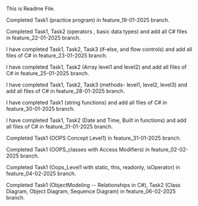This is Readme File.

Completed Task1 (practice program) in feature_19-01-2025 branch.

Completed Task1, Task2 (operators , basic data types) and add all C# files in feature_22-01-2025 branch.

I have completed Task1, Task2, Task3 (if-else, and flow controls) and add all files of C# in feature_23-01-2025 branch.

I have completed Task1, Task2 (Array level1 and level2) and add all files of C# in feature_25-01-2025 branch.

I have completed Task1, Task2, Task3 (methods- level1, level2, level3) and add all files of C# in feature_28-01-2025 branch.

I have completed Task1 (string functions) and add all files of C# in feature_30-01-2025 branch. 

I have completed Task1, Task2 (Date and Time, Built in functions) and add all files of C# in feature_31-01-2025 branch.

Completed Task1 (OOPS Concept Level1) in feature_31-01-2025 branch.

Completed Task1 (OOPS_classes with Access Modifiers) in feature_02-02-2025 branch.

Completed Task1 (Oops_Level1 with static, this, readonly, isOperator) in feature_04-02-2025 branch.

Completed Task1 (ObjectModeling -- Relationships in C#), Task2 (Class Diagram, Object Diagram, Sequence Diagram) in feature_06-02-2025 branch.



